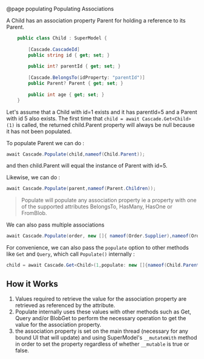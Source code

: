 @page populating Populating Associations

A Child has an association property Parent for holding a reference to its Parent.

```csharp
	public class Child : SuperModel {
		
		[Cascade.CascadeId]
		public string id { get; set; }
        
		public int? parentId { get; set; }
		
		[Cascade.BelongsTo(idProperty: "parentId")]
		public Parent? Parent { get; set; }
		
		public int age { get; set; }
    }
```


Let's assume that a Child with id=1 exists and it has parentId=5 and a Parent with id 5 also exists. The first time that `child = await Cascade.Get<Child>(1)` is called,
the returned child.Parent property will always be null because it has not been populated.

To populate Parent we can do :

```csharp
await Cascade.Populate(child,nameof(Child.Parent));
```

and then child.Parent will equal the instance of Parent with id=5.

Likewise, we can do : 

```csharp
await Cascade.Populate(parent,nameof(Parent.Children));
```

> Populate will populate any association property ie a property with one of the supported attributes BelongsTo, HasMany, HasOne or FromBlob.

We can also pass multiple associations 

```csharp
await Cascade.Populate(order, new []{ nameof(Order.Supplier),nameof(Order.Address) });
```

For convenience, we can also pass the `populate` option to other methods like `Get` and `Query`, 
which call `Populate()` internally :

```csharp
child = await Cascade.Get<Child>(1,populate: new []{nameof(Child.Parent)});
```

## How it Works

1. Values required to retrieve the value for the association property are retrieved as referenced by the attribute. 
2. Populate internally uses these values with other methods such as Get, Query and/or BlobGet to perform the necessary operation to get the value 
for the association property.
3. the association property is set on the main thread (necessary for any bound UI that will update) and using SuperModel's `__mutateWith` method in order to set the property regardless of whether `__mutable` is true or false.
